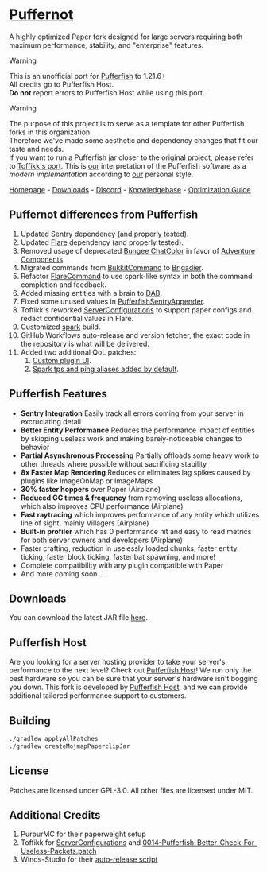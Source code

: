 [home]: https://pufferfish.host
[knowledgebase]: https://docs.pufferfish.host
[discord]: https://discord.gg/reZw4vQV9H
[downloads]: https://pufferfish.host/downloads
[optguide]: https://docs.pufferfish.host/optimization/pufferfish-server-optimization-guide/

# [Puffernot](https://github.com/pufferfish-gg/Pufferfish)
A highly optimized Paper fork designed for large servers requiring both maximum performance, stability, and "enterprise" features.

> [!WARNING]
> This is an unofficial port for [Pufferfish](https://github.com/pufferfish-gg/Pufferfish) to 1.21.6+ \
> All credits go to Pufferfish Host. \
> **Do not** report errors to Pufferfish Host while using this port.

> [!WARNING]
> The purpose of this project is to serve as a template for other Pufferfish forks in this organization. \
> Therefore we've made some aesthetic and dependency changes that fit our taste and needs. \
> If you want to run a Pufferfish jar closer to the original project, please refer to [Toffikk's port](https://github.com/Toffikk/Pufferfork).
> This is <u>our</u> interpretation of the Pufferfish software as a _modern implementation_ according to <u>our</u> personal style.

[Homepage][home] - [Downloads][downloads] - [Discord][discord] - [Knowledgebase][knowledgebase] - [Optimization Guide][optguide]

## Puffernot differences from Pufferfish
1. Updated Sentry dependency (and properly tested).
2. Updated [Flare](https://github.com/SerlithNetwork/Flare) dependency (and properly tested).
3. Removed usage of deprecated [Bungee ChatColor](https://github.com/pufferfish-gg/Pufferfish/blob/ver/1.21/patches/server/0003-Pufferfish-Config-and-Command.patch) in favor of [Adventure Components](https://github.com/SerlithNetwork/Puffernot/blob/ver/1.21.6/pufferfish-server/src/main/java/gg/pufferfish/pufferfish/PufferfishCommand.java#L40).
4. Migrated commands from [BukkitCommand](https://github.com/pufferfish-gg/Pufferfish/blob/ver/1.21/patches/server/0003-Pufferfish-Config-and-Command.patch) to [Brigadier](https://github.com/SerlithNetwork/Puffernot/blob/ver/1.21.6/pufferfish-server/src/main/java/gg/pufferfish/pufferfish/PufferfishCommand.java).
5. Refactor [FlareCommand](https://github.com/SerlithNetwork/Puffernot/blob/ver/1.21.6/pufferfish-server/src/main/java/gg/pufferfish/pufferfish/flare/FlareCommand.java) to use spark-like syntax in both the command completion and feedback.
6. Added missing entities with a brain to [DAB](https://github.com/SerlithNetwork/Puffernot/blob/ver/1.21.6/pufferfish-server/minecraft-patches/features/0010-Pufferfish-Dynamic-Activation-Of-Brain.patch).
7. Fixed some unused values in [PufferfishSentryAppender](https://github.com/SerlithNetwork/Puffernot/blob/ver/1.21.6/pufferfish-server/src/main/java/gg/pufferfish/pufferfish/sentry/PufferfishSentryAppender.java#L59).
8. Toffikk's reworked [ServerConfigurations](https://github.com/SerlithNetwork/Puffernot/blob/ver/1.21.6/pufferfish-server/src/main/java/gg/pufferfish/pufferfish/compat/ServerConfigurations.java) to support paper configs and redact confidential values in Flare.
9. Customized [spark](https://github.com/SerlithNetwork/Puffernot/blob/ver/1.21.6/pufferfish-server/build.gradle.kts.patch#L70) build.
10. GitHub Workflows auto-release and version fetcher, the exact code in the repository is what will be delivered.
11. Added two additional QoL patches:
    1. [Custom plugin UI](https://github.com/SerlithNetwork/Puffernot/blob/ver/1.21.6/pufferfish-server/paper-patches/files/src/main/java/io/papermc/paper/command/PaperPluginsCommand.java.patch).
    2. [Spark tps and ping aliases added by default](https://github.com/SerlithNetwork/Puffernot/blob/ver/1.21.6/pufferfish-server/paper-patches/files/src/main/resources/configurations/commands.yml.patch).

## Pufferfish Features

- **Sentry Integration** Easily track all errors coming from your server in excruciating detail
- **Better Entity Performance** Reduces the performance impact of entities by skipping useless work and making barely-noticeable changes to behavior
- **Partial Asynchronous Processing** Partially offloads some heavy work to other threads where possible without sacrificing stability
- **8x Faster Map Rendering** Reduces or eliminates lag spikes caused by plugins like ImageOnMap or ImageMaps
- **30% faster hoppers** over Paper (Airplane)
- **Reduced GC times & frequency** from removing useless allocations, which also improves CPU performance (Airplane)
- **Fast raytracing** which improves performance of any entity which utilizes line of sight, mainly Villagers (Airplane)
- **Built-in profiler** which has 0 performance hit and easy to read metrics for both server owners and developers (Airplane)
- Faster crafting, reduction in uselessly loaded chunks, faster entity ticking, faster block ticking, faster bat spawning, and more!
- Complete compatibility with any plugin compatible with Paper
- And more coming soon...

## Downloads
You can download the latest JAR file [here][downloads].

## Pufferfish Host

Are you looking for a server hosting provider to take your server's performance to the next level? Check out [Pufferfish Host][home]! We run only the best hardware so you can be sure that your server's hardware isn't bogging you down.
This fork is developed by [Pufferfish Host][home], and we can provide additional tailored performance support to customers.

## Building

```bash
./gradlew applyAllPatches
./gradlew createMojmapPaperclipJar
```

## License
Patches are licensed under GPL-3.0.
All other files are licensed under MIT.

## Additional Credits
1. PurpurMC for their paperweight setup
2. Toffikk for [ServerConfigurations](https://github.com/Toffikk/Pufferfork/blob/ver/1.21.6/pufferfork-server/src/main/java/gg/pufferfish/pufferfish/compat/ServerConfigurations.java) and [0014-Pufferfish-Better-Check-For-Useless-Packets.patch](https://github.com/Toffikk/Pufferfork/blob/ver/1.21.6/pufferfork-server/minecraft-patches/sources/net/minecraft/server/level/ServerEntity.java.patch)
3. Winds-Studio for their [auto-release script](https://github.com/Winds-Studio/Leaf/blob/ver/1.21.5/scripts/prepareRelease.sh)
